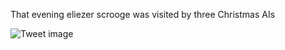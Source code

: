 That evening eliezer scrooge was visited by three Christmas AIs


![Tweet image](/assets/crosspoast/GezXdBDXsAAgCv5.jpg)

